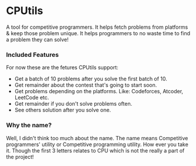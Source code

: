 # CPUtils
A tool for competitive programmers. It helps fetch problems from platforms & keep those problem unique.
It helps programmers to no waste time to find a problem they can solve!

### Included Features
For now these are the fetures CPUtils support:
- Get a batch of 10 problems after you solve the first batch of 10.
- Get remainder about the contest that's going to start soon.
- Get problems depending on the platforms. Like: Codeforces, Atcoder, LeetCode etc.
- Get remainder if you don't solve problems often.
- See others solution after you solve one.

### Why the name?
Well, I didn't think too much about the name. The name means Competitive programmers' utility or 
Competitive programming utility. How ever you take it. Though the first 3 letters relates to CPU 
which is not the really a part of the project!
